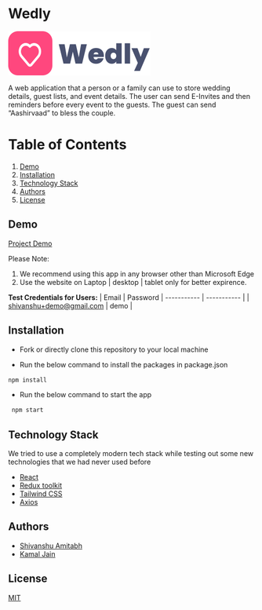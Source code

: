 # Wedly

![Wedly Logo](./app/components/Header/wedly_logo.svg)

A web application that a person or a family can use to store wedding details, guest lists, and event details. The user can send E-Invites and then reminders before every event to the guests. The guest can send “Aashirvaad” to bless the couple. 

# Table of Contents

1. [Demo](#demo)
2. [Installation](#installation)
3. [Technology Stack](#technology-stack)
4. [Authors](#authors)
5. [License](#license)

## Demo

[Project Demo](https://wedly-frontend.netlify.app)

Please Note:

1. We recommend using this app in any browser other than Microsoft Edge
2. Use the website on Laptop | desktop | tablet only for better expirence.

**Test Credentials for Users:**
| Email | Password
| ----------- | -----------  |
| shivanshu+demo@gmail.com | demo |


## Installation

- Fork or directly clone this repository to your local machine

- Run the below command to install the packages in package.json

```bash
npm install
```

- Run the below command to start the app

```bash
 npm start
```

## Technology Stack

We tried to use a completely modern tech stack while testing out some new technologies that we had never used before

- [React](https://reactjs.org/)
- [Redux toolkit](https://redux-toolkit.js.org/)
- [Tailwind CSS](https://tailwindcss.com/)
- [Axios](https://axios-http.com/docs/intro)

## Authors

- [Shivanshu Amitabh](https://github.com/shiv123-max)
- [Kamal Jain](https://github.com/kj2101)

## License

[MIT](https://opensource.org/licenses/MIT)
